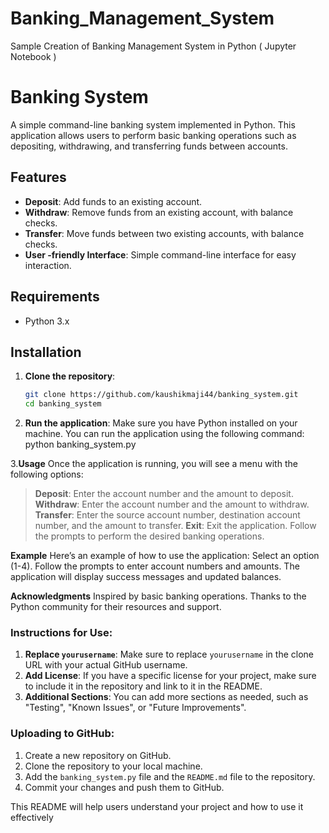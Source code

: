 # Banking_Management_System
Sample Creation of Banking Management System in Python ( Jupyter Notebook )
# Banking System

A simple command-line banking system implemented in Python. This application allows users to perform basic banking operations such as depositing, withdrawing, and transferring funds between accounts.

## Features

- **Deposit**: Add funds to an existing account.
- **Withdraw**: Remove funds from an existing account, with balance checks.
- **Transfer**: Move funds between two existing accounts, with balance checks.
- **User -friendly Interface**: Simple command-line interface for easy interaction.

## Requirements

- Python 3.x

## Installation

1. **Clone the repository**:
   ```bash
   git clone https://github.com/kaushikmaji44/banking_system.git
   cd banking_system

2. **Run the application**:
Make sure you have Python installed on your machine. You can run the application using the following command:
python banking_system.py

3.**Usage**
Once the application is running, you will see a menu with the following options:
  > **Deposit**: Enter the account number and the amount to deposit.
  > **Withdraw**: Enter the account number and the amount to withdraw.
  > **Transfer**: Enter the source account number, destination account number, and the amount to transfer.
  > **Exit**: Exit the application.
Follow the prompts to perform the desired banking operations.

**Example**
Here’s an example of how to use the application:
Select an option (1-4).
Follow the prompts to enter account numbers and amounts.
The application will display success messages and updated balances.

**Acknowledgments**
Inspired by basic banking operations.
Thanks to the Python community for their resources and support.


### Instructions for Use:
1. **Replace `yourusername`**: Make sure to replace `yourusername` in the clone URL with your actual GitHub username.
2. **Add License**: If you have a specific license for your project, make sure to include it in the repository and link to it in the README.
3. **Additional Sections**: You can add more sections as needed, such as "Testing", "Known Issues", or "Future Improvements".

### Uploading to GitHub:
1. Create a new repository on GitHub.
2. Clone the repository to your local machine.
3. Add the `banking_system.py` file and the `README.md` file to the repository.
4. Commit your changes and push them to GitHub.

This README will help users understand your project and how to use it effectively
